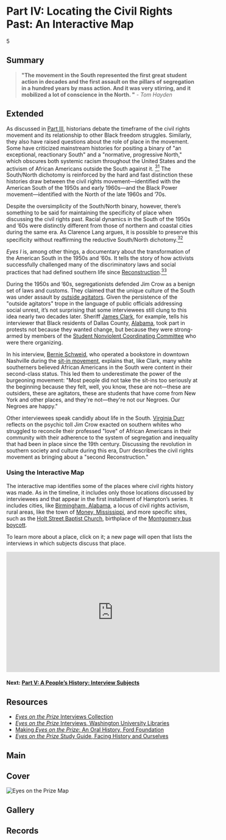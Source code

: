 # Part IV: Locating the Civil Rights Past: An Interactive Map

5

## Summary

> **"The movement in the South represented the first great student action in decades and the first assault on the pillars of segregation in a hundred years by mass action. And it was very stirring, and it mobilized a lot of conscience in the North.
"** - *Tom Hayden*

## Extended

As discussed in [Part III](/exhibits/eotp/3-timeline-of-events), historians debate the timeframe of the civil rights movement and its relationship to other Black freedom struggles. Similarly, they also have raised questions about the role of place in the movement. Some have criticized mainstream histories for positing a binary of "an exceptional, reactionary South" and a "normative, progressive North," which obscures both systemic racism throughout the United States and the activism of African Americans outside the South against it. [<sup>31</sup>](/exhibits/eotp/notes#31) The South/North dichotomy is reinforced by the hard and fast distinction these histories draw between the civil rights movement—identified with the American South of the 1950s and early 1960s—and the Black Power movement—identified with the North of the late 1960s and ’70s.
 
Despite the oversimplicity of the South/North binary, however, there’s something to be said for maintaining the specificity of place when discussing the civil rights past. Racial dynamics in the South of the 1950s and ’60s were distinctly different from those of northern and coastal cities during the same era. As Clarence Lang argues, it is possible to preserve this specificity without reaffirming the reductive South/North dichotomy.[<sup>32</sup>](/exhibits/eotp/notes#32)

*Eyes I* is, among other things, a documentary about the transformation of the American South in the 1950s and ’60s. It tells the story of how activists successfully challenged many of the discriminatory laws and social practices that had defined southern life since [Reconstruction](https://www.loc.gov/exhibits/african-american-odyssey/reconstruction.html).[<sup>33</sup>](/exhibits/eotp/notes#33)  
 
During the 1950s and ’60s, segregationists defended Jim Crow as a benign set of laws and customs. They claimed that the unique culture of the South was under assault by [outside agitators](https://www.nytimes.com/2020/06/08/us/outside-agitators-history-civil-rights.html). Given the persistence of the "outside agitators" trope in the language of public officials addressing social unrest, it’s not surprising that some interviewees still clung to this idea nearly two decades later. Sheriff [James Clark](https://americanarchive.org/catalog/cpb-aacip_151-q814m92882#at_53_s), for example, tells his interviewer that Black residents of Dallas County, [Alabama](https://civilrightstrail.com/state/alabama/), took part in protests not because they wanted change, but because they were strong-armed by members of the [Student Nonviolent Coordinating Committee](https://snccdigital.org/inside-sncc/the-story-of-sncc/) who were there organizing. 

In his interview, [Bernie Schweid](https://americanarchive.org/catalog/cpb-aacip-151-n00zp3ws5r?start=183.03&end=271.95), who operated a bookstore in downtown Nashville during the [sit-in movement](https://kinginstitute.stanford.edu/encyclopedia/sit-ins), explains that, like Clark, many white southerners believed African Americans in the South were content in their second-class status. This led them to underestimate the power of the burgeoning movement: "Most people did not take the sit-ins too seriously at the beginning because they felt, well, you know, these are not—these are outsiders, these are agitators, these are students that have come from New York and other places, and they're not—they're not our Negroes. Our Negroes are happy." 
 
Other interviewees speak candidly about life in the South. [Virginia Durr](https://americanarchive.org/catalog/cpb-aacip-151-599z02zv6h?start=619.37&end=861.79) reflects on the psychic toll Jim Crow exacted on southern whites who struggled to reconcile their professed "love" of African Americans in their community with their adherence to the system of segregation and inequality that had been in place since the 19th century. Discussing the revolution in southern society and culture during this era, Durr describes the civil rights movement as bringing about a "second Reconstruction."

### Using the Interactive Map

The interactive map identifies some of the places where civil rights history was made. As in the timeline, it includes only those locations discussed by interviewees and that appear in the first installment of Hampton’s series. It includes cities, like [Birmingham, Alabama](https://civilrightstrail.com/destination/birmingham/), a locus of civil rights activism, rural areas, like the town of [Money, Mississippi](https://civilrightstrail.com/destination/money/), and more specific sites, such as the [Holt Street Baptist Church](https://civilrightstrail.com/attraction/holt-street-baptist-church/), birthplace of the [Montgomery bus boycott](https://kinginstitute.stanford.edu/liberation-curriculum/create-your-own-classroom-activity/montgomery-bus-boycott). 

To learn more about a place, click on it; a new page will open that lists the interviews in which subjects discuss that place.

<iframe width="560" height="315" frameborder="0" allowfullscreen src="https://www.historypin.org/en/locations-from-eyes-on-the-prize/geo/37.09024,-95.712891,4/bounds/7.972198,-116.157761,58.217025,-75.268021/paging/1"></iframe> 

#### Next: [Part V: A People’s History: Interview Subjects](/exhibits/eotp/5-interview-subjects/)

## Resources

- [*Eyes on the Prize* Interviews Collection](https://americanarchive.org/special_collections/eotp-i-interviews)
- [*Eyes on the Prize* Interviews, Washington University Libraries](http://digital.wustl.edu/eyesontheprize/)
- [Making *Eyes on the Prize*: An Oral History, Ford Foundation](https://www.fordfoundation.org/just-matters/ford-forum/making-eyes-on-the-prize-an-oral-history/)
- [*Eyes on the Prize* Study Guide, Facing History and Ourselves](https://www.facinghistory.org/books-borrowing/eyes-prize-americas-civil-rights-movement)

## Main

## Cover
  <img title="Cover Image" alt="Eyes on the Prize Map" src="https://s3.amazonaws.com/americanarchive.org/exhibits/map_image.jpg">

## Gallery

## Records
